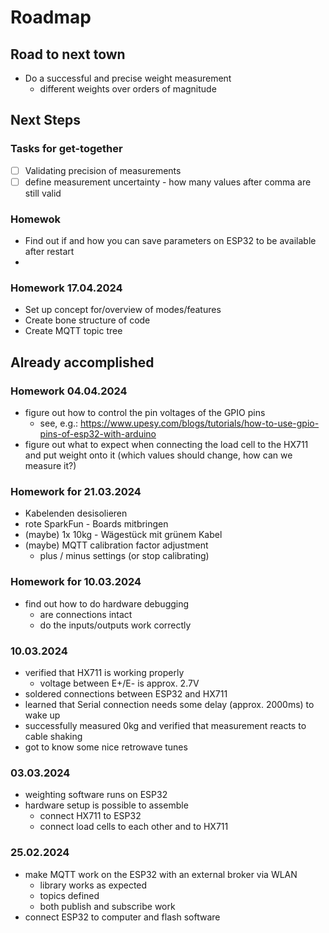 # Roadmap

## Road to next town

- Do a successful and precise weight measurement
    - different weights over orders of magnitude

## Next Steps

### Tasks for get-together
- [ ] Validating precision of measurements
- [ ] define measurement uncertainty - how many values after comma are still valid

### Homewok 
- Find out if and how you can save parameters on ESP32 to be available after restart
- 

### Homework 17.04.2024

- Set up concept for/overview of modes/features
- Create bone structure of code
- Create MQTT topic tree

## Already accomplished

### Homework 04.04.2024

- figure out how to control the pin voltages of the GPIO pins
    - see, e.g.: https://www.upesy.com/blogs/tutorials/how-to-use-gpio-pins-of-esp32-with-arduino
- figure out what to expect when connecting the load cell to the HX711 and put
weight onto it (which values should change, how can we measure it?)


### Homework for 21.03.2024

- Kabelenden desisolieren
- rote SparkFun - Boards mitbringen
- (maybe) 1x 10kg - Wägestück mit grünem Kabel
- (maybe) MQTT calibration factor adjustment
    - plus / minus settings (or stop calibrating)

### Homework for 10.03.2024

- find out how to do hardware debugging
    - are connections intact
    - do the inputs/outputs work correctly

### 10.03.2024

- verified that HX711 is working properly
    - voltage between E+/E- is approx. 2.7V
- soldered connections between ESP32 and HX711
- learned that Serial connection needs some delay (approx. 2000ms)
to wake up
- successfully measured 0kg and verified that measurement reacts
to cable shaking
- got to know some nice retrowave tunes

### 03.03.2024

- weighting software runs on ESP32
- hardware setup is possible to assemble
    - connect HX711 to ESP32
    - connect load cells to each other and to HX711

### 25.02.2024

- make MQTT work on the ESP32 with an external broker via WLAN
    - library works as expected
    - topics defined
    - both publish and subscribe work
- connect ESP32 to computer and flash software
